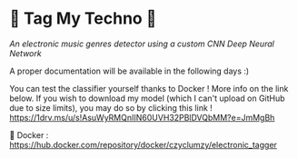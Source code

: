 # 🎵 Tag My Techno 🎵
*An electronic music genres detector using a custom CNN Deep Neural Network*

A proper documentation will be available in the following days :)

You can test the classifier yourself thanks to Docker ! More info on the link below.
If you wish to download my model (which I can't upload on GitHub due to size limits), you may do so by clicking this link !
https://1drv.ms/u/s!AsuWyRMQnIIN60UVH32PBlDVQbMM?e=JmMgBh

🐳 Docker : https://hub.docker.com/repository/docker/czyclumzy/electronic_tagger
